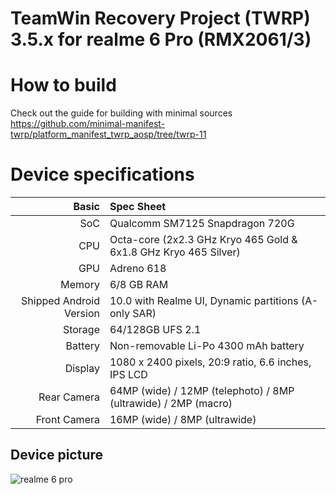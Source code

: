 TeamWin Recovery Project (TWRP) 3.5.x for realme 6 Pro (RMX2061/3)
======================================

# How to build
Check out the guide for building with minimal sources https://github.com/minimal-manifest-twrp/platform_manifest_twrp_aosp/tree/twrp-11

# Device specifications

Basic   | Spec Sheet
-------:|:-------------------------
SoC     | Qualcomm SM7125 Snapdragon 720G
CPU     | Octa-core (2x2.3 GHz Kryo 465 Gold & 6x1.8 GHz Kryo 465 Silver)
GPU     | Adreno 618
Memory  | 6/8 GB RAM
Shipped Android Version | 10.0 with Realme UI, Dynamic partitions (A-only SAR)
Storage | 64/128GB UFS 2.1
Battery | Non-removable Li-Po 4300 mAh battery
Display | 1080 x 2400 pixels, 20:9 ratio, 6.6 inches, IPS LCD
Rear Camera  | 64MP (wide) / 12MP (telephoto) / 8MP (ultrawide) / 2MP (macro)
Front Camera | 16MP (wide) / 8MP (ultrawide)

## Device picture
![realme 6 pro](https://fdn2.gsmarena.com/vv/pics/realme/realme-6-pro-1.jpg "realme 6 pro")

